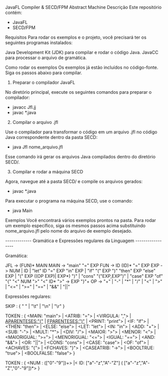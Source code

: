 JavaFL Compiler & SECD/FPM Abstract Machine
Descrição
Este repositório contém:
  
  - JavaFL
  - SECD/FPM

Requisitos
Para rodar os exemplos e o projeto, você precisará ter os seguintes programas instalados:
  
  Java Development Kit (JDK) para compilar e rodar o código Java.
  JavaCC para processar o arquivo de gramática.

Como rodar os exemplos
  Os exemplos já estão incluídos no código-fonte. Siga os passos abaixo para compilar.

1. Preparar o compilador JavaFL
   
  No diretório principal, execute os seguintes comandos para preparar o compilador:

  - javacc Jfl.jj
  - javac *.java

2. Compilar o arquivo .jfl
   
Use o compilador para transformar o código em um arquivo .jfl no código Java correspondente dentro da pasta SECD:

  - java Jfl nome_arquivo.jfl

Esse comando irá gerar os arquivos Java compilados dentro do diretório SECD/.

3. Compilar e rodar a máquina SECD
   
Agora, navegue até a pasta SECD/ e compile os arquivos gerados:

  - javac *.java

Para executar o programa na máquina SECD, use o comando:

  - java Main
  
Exemplos
Você encontrará vários exemplos prontos na pasta. Para rodar um exemplo específico, siga os mesmos passos acima substituindo nome_arquivo.jfl pelo nome do arquivo de exemplo desejado.


------------- Gramática e Expressões regulares da Linguagem -----------------
 
Gramática:
  
  JFL -> (FUN)* MAIN
  MAIN -> "main" "=" EXP
  FUN -> ID (ID)* "=" EXP
  EXP -> NUM  | ID  | "let" ID "=" EXP "in" EXP |
         "if" "(" EXP ")" "then" EXP "else" EXP | "(" EXP ((OP EXP)| EXP*) ")"
        | "cons" "("EXP,EXP")" | "case" EXP "of" "{" "<" NUM ">" "<" ID* ">" -> EXP "}"+
  OP -> "+" | "-" | "*" | "/" | "<" | ">" | "<=" | ">=" | "==" | "&&" | "||"

Expressões regulares:   

  SKIP :
  {
    " "
  | "\t"
  | "\n"
  | "\r"
  }
  
  TOKEN :
  {
    <MAIN: "main">
  | <ATRIB: "=">
  | <VIRGULA: ",">
  | <APARENTESES:"(">
  | <FPARENTESES:")">
  | <PRINT: "print">
  | <IF: "if">
  | <THEN: "then">
  | <ELSE: "else">
  | <LET: "let">
  | <IN: "in">
  | <ADD: "+">
  | <SUB: "-">
  | <MULT: "*">
  | <DIV: "/">
  | <MAIOR: ">">
  | <MENOR: "<">
  | <MAIORIGUAL: ">=">
  | <MENORIGUAL: "<=">
  | <IGUAL: "==">
  | <AND: "&&">
  | <OR: "||">
  | <CONS: "cons">
  | <CASE: "case">
  | <OF: "of">
  | <ACHAVES: "{">
  | <FCHAVES: "}">
  | <CASEATRIB: "->">
  | <BOOLTRUE: "true">
  | <BOOLFALSE: "false">
  }
  
  TOKEN :
  {
    <NUM : (["0"-"9"])+>
   |< ID: ["a"-"z","A"-"Z"] ( ["a"-"z","A"-"Z","0"-"9"])*>
  }
